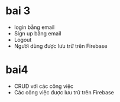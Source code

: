 
# bai 3
 - login bằng email
 - Sign up bằng email
 - Logout
 - Người dùng được lưu trữ trên Firebase

# bai4
 - CRUD với các công việc
 - Các công việc được lưu trữ trên Firebase